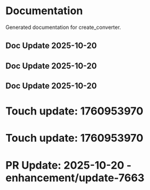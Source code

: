 # Documentation

Generated documentation for create_converter.

## Doc Update 2025-10-20

## Doc Update 2025-10-20

## Doc Update 2025-10-20

# Touch update: 1760953970

# Touch update: 1760953970

# PR Update: 2025-10-20 - enhancement/update-7663
